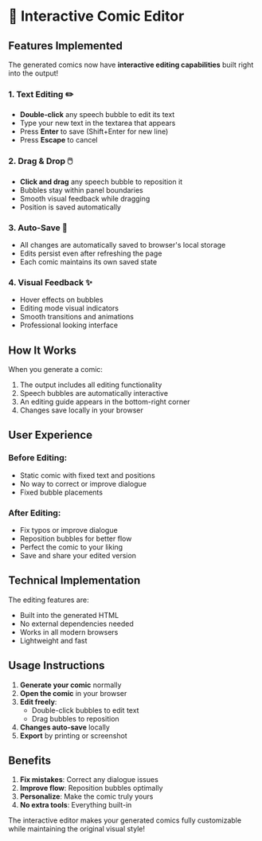 # 🎨 Interactive Comic Editor

## Features Implemented

The generated comics now have **interactive editing capabilities** built right into the output!

### 1. **Text Editing** ✏️
- **Double-click** any speech bubble to edit its text
- Type your new text in the textarea that appears
- Press **Enter** to save (Shift+Enter for new line)
- Press **Escape** to cancel

### 2. **Drag & Drop** 🖱️
- **Click and drag** any speech bubble to reposition it
- Bubbles stay within panel boundaries
- Smooth visual feedback while dragging
- Position is saved automatically

### 3. **Auto-Save** 💾
- All changes are automatically saved to browser's local storage
- Edits persist even after refreshing the page
- Each comic maintains its own saved state

### 4. **Visual Feedback** ✨
- Hover effects on bubbles
- Editing mode visual indicators
- Smooth transitions and animations
- Professional looking interface

## How It Works

When you generate a comic:

1. The output includes all editing functionality
2. Speech bubbles are automatically interactive
3. An editing guide appears in the bottom-right corner
4. Changes save locally in your browser

## User Experience

### Before Editing:
- Static comic with fixed text and positions
- No way to correct or improve dialogue
- Fixed bubble placements

### After Editing:
- Fix typos or improve dialogue
- Reposition bubbles for better flow
- Perfect the comic to your liking
- Save and share your edited version

## Technical Implementation

The editing features are:
- Built into the generated HTML
- No external dependencies needed
- Works in all modern browsers
- Lightweight and fast

## Usage Instructions

1. **Generate your comic** normally
2. **Open the comic** in your browser
3. **Edit freely**:
   - Double-click bubbles to edit text
   - Drag bubbles to reposition
4. **Changes auto-save** locally
5. **Export** by printing or screenshot

## Benefits

1. **Fix mistakes**: Correct any dialogue issues
2. **Improve flow**: Reposition bubbles optimally
3. **Personalize**: Make the comic truly yours
4. **No extra tools**: Everything built-in

The interactive editor makes your generated comics fully customizable while maintaining the original visual style!